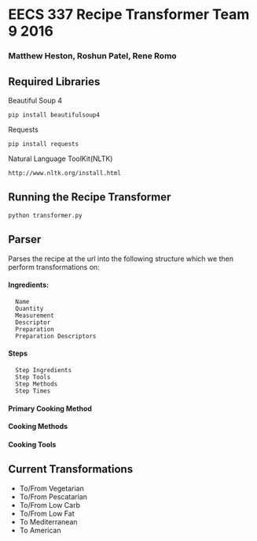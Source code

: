 # EECS 337 Recipe Transformer Team 9 2016
### Matthew Heston, Roshun Patel, Rene Romo
## Required Libraries
Beautiful Soup 4

    pip install beautifulsoup4 
Requests

    pip install requests
Natural Language ToolKit(NLTK)

    http://www.nltk.org/install.html

## Running the Recipe Transformer

    python transformer.py
## Parser 
Parses the recipe at the url into the following structure which we then perform transformations on:
#### Ingredients:
      Name
      Quantity
      Measurement
      Descriptor
      Preparation
      Preparation Descriptors

 #### Steps
      

      Step Ingredients
      Step Tools
      Step Methods
      Step Times
 #### Primary Cooking Method
 #### Cooking Methods
 #### Cooking Tools

## Current Transformations
* To/From Vegetarian
* To/From Pescatarian
* To/From Low Carb
* To/From Low Fat
* To Mediterranean
* To American

